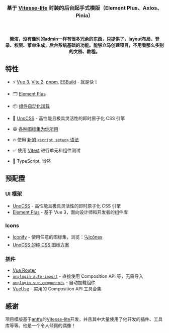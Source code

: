 
<h5 align='center'>
<h3 align='center'>基于 <a href="https://github.com/antfu/vitesse">Vitesse-lite</a> 封装的后台起手式模版（Element Plus、Axios、Pinia）</h3>
<br/>
<h4 align='center'>简洁，没有像别的admin一样有很多冗余的东西，只提供了，layout布局、登录、权限、菜单生成，后台系统基础的功能。能够立马创建项目，不用看那么多别的文档、教程。</h4>
</h5>

## 特性

- ⚡️ [Vue 3](https://github.com/vuejs/vue-next), [Vite 2](https://github.com/vitejs/vite), [pnpm](https://pnpm.js.org/), [ESBuild](https://github.com/evanw/esbuild) - 就是快！

- 🗂 [Element Plus](https://element-plus.org/zh-CN/)

- 📦 [组件自动化加载](./src/components)

- 🎨 [UnoCSS](https://github.com/unocss/unocss) - 高性能且极具灵活性的即时原子化 CSS 引擎

- 😃 [各种图标集为你所用](https://github.com/antfu/unocss/tree/main/packages/preset-icons)

- 🔥 使用 [新的 `<script setup>` 语法](https://github.com/vuejs/rfcs/pull/227)

- ✅ 使用 [Vitest](http://vitest.dev/) 进行单元和组件测试

- 🦾 TypeScript, 当然

## 预配置

### UI 框架

- [UnoCSS](https://github.com/antfu/unocss) - 高性能且极具灵活性的即时原子化 CSS 引擎
- [Element Plus](https://element-plus.org/zh-CN/) - 基于 Vue 3，面向设计师和开发者的组件库


### Icons

- [Iconify](https://iconify.design) - 使用任意的图标集，浏览：[🔍Icônes](https://icones.netlify.app/)
- [UnoCSS 的纯 CSS 图标方案](https://github.com/antfu/unocss/tree/main/packages/preset-icons)

### 插件

- [Vue Router](https://github.com/vuejs/vue-router)
- [`unplugin-auto-import`](https://github.com/antfu/unplugin-auto-import) - 直接使用 Composition API 等，无需导入
- [`unplugin-vue-components`](https://github.com/antfu/unplugin-vue-components) - 自动加载组件
- [VueUse](https://github.com/antfu/vueuse) - 实用的 Composition API 工具合集

## 感谢
项目模版基于[antfu](https://github.com/antfu)的[Vitesse-lite](https://github.com/antfu/vitesse-lite)开发，并且其中大量使用了他开发的插件、工具库等等。他是一个令人倾佩的偶像！
